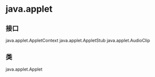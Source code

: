 # java.applet

## 接口

java.applet.AppletContext
java.applet.AppletStub
java.applet.AudioClip

## 类

java.applet.Applet




